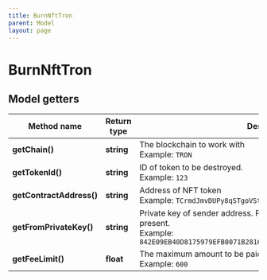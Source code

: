 ```yaml
---
title: BurnNftTron
parent: Model
layout: page
---
```


# BurnNftTron

## Model getters

Method name | Return type | Description | Notes
------------ | ------------- | ------------- | -------------
**getChain()** | **string** | The blockchain to work with <br>Example: `TRON` |
**getTokenId()** | **string** | ID of token to be destroyed. <br>Example: `123` |
**getContractAddress()** | **string** | Address of NFT token <br>Example: `TCrmdJmvDUPy8qSTgoVStF51yWm6VUh5yQ` |
**getFromPrivateKey()** | **string** | Private key of sender address. Private key, or signature Id must be present. <br>Example: `842E09EB40D8175979EFB0071B28163E11AED0F14BDD84090A4CEFB936EF5701` |
**getFeeLimit()** | **float** | The maximum amount to be paid as the transaction fee (in TRX) <br>Example: `600` |

